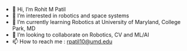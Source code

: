 - 👋 Hi, I’m Rohit M Patil
- 👀 I’m interested in robotics and space systems
- 🌱 I’m currently learning Robotics at University of Maryland, College Park, MD
- 💞️ I’m looking to collaborate on Robotics, CV and ML/AI
- 📫 How to reach me : rpatil10@umd.edu

<!---
rpatil10/rpatil10 is a ✨ special ✨ repository because its `README.md` (this file) appears on your GitHub profile.
You can click the Preview link to take a look at your changes.
--->
